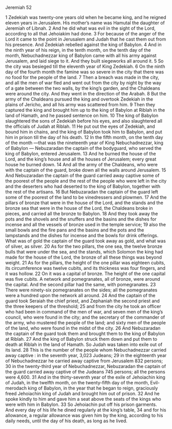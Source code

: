 Jeremiah 52

1	Zedekiah was twenty-one years old when he became king, and he reigned eleven years in Jerusalem. His mother’s name was Hamutal the daughter of Jeremiah of Libnah.
2	And he did what was evil in the sight of the Lord, according to all that Jehoiakim had done.
3	For because of the anger of the Lord it came to the point in Jerusalem and Judah that he cast them out from his presence. And Zedekiah rebelled against the king of Babylon.
4	And in the ninth year of his reign, in the tenth month, on the tenth day of the month, Nebuchadnezzar king of Babylon came with all his army against Jerusalem, and laid siege to it. And they built siegeworks all around it.
5	So the city was besieged till the eleventh year of King Zedekiah.
6	On the ninth day of the fourth month the famine was so severe in the city that there was no food for the people of the land.
7	Then a breach was made in the city, and all the men of war fled and went out from the city by night by the way of a gate between the two walls, by the king’s garden, and the Chaldeans were around the city. And they went in the direction of the Arabah.
8	But the army of the Chaldeans pursued the king and overtook Zedekiah in the plains of Jericho, and all his army was scattered from him.
9	Then they captured the king and brought him up to the king of Babylon at Riblah in the land of Hamath, and he passed sentence on him.
10	The king of Babylon slaughtered the sons of Zedekiah before his eyes, and also slaughtered all the officials of Judah at Riblah.
11	He put out the eyes of Zedekiah, and bound him in chains, and the king of Babylon took him to Babylon, and put him in prison till the day of his death.
12	In the fifth month, on the tenth day of the month —that was the nineteenth year of King Nebuchadnezzar, king of Babylon — Nebuzaradan the captain of the bodyguard, who served the king of Babylon, entered Jerusalem.
13	And he burned the house of the Lord, and the king’s house and all the houses of Jerusalem; every great house he burned down.
14	And all the army of the Chaldeans, who were with the captain of the guard, broke down all the walls around Jerusalem.
15	And Nebuzaradan the captain of the guard carried away captive some of the poorest of the people and the rest of the people who were left in the city and the deserters who had deserted to the king of Babylon, together with the rest of the artisans.
16	But Nebuzaradan the captain of the guard left some of the poorest of the land to be vinedressers and plowmen.
17	And the pillars of bronze that were in the house of the Lord, and the stands and the bronze sea that were in the house of the Lord, the Chaldeans broke in pieces, and carried all the bronze to Babylon.
18	And they took away the pots and the shovels and the snuffers and the basins and the dishes for incense and all the vessels of bronze used in the temple service;
19	also the small bowls and the fire pans and the basins and the pots and the lampstands and the dishes for incense and the bowls for drink offerings. What was of gold the captain of the guard took away as gold, and what was of silver, as silver.
20	As for the two pillars, the one sea, the twelve bronze bulls that were under the sea, and the stands, which Solomon the king had made for the house of the Lord, the bronze of all these things was beyond weight.
21	As for the pillars, the height of the one pillar was eighteen cubits, its circumference was twelve cubits, and its thickness was four fingers, and it was hollow.
22	On it was a capital of bronze. The height of the one capital was five cubits. A network and pomegranates, all of bronze, were around the capital. And the second pillar had the same, with pomegranates.
23	There were ninety-six pomegranates on the sides; all the pomegranates were a hundred upon the network all around.
24	And the captain of the guard took Seraiah the chief priest, and Zephaniah the second priest and the three keepers of the threshold;
25	and from the city he took an officer who had been in command of the men of war, and seven men of the king’s council, who were found in the city; and the secretary of the commander of the army, who mustered the people of the land; and sixty men of the people of the land, who were found in the midst of the city.
26	And Nebuzaradan the captain of the guard took them and brought them to the king of Babylon at Riblah.
27	And the king of Babylon struck them down and put them to death at Riblah in the land of Hamath. So Judah was taken into exile out of its land.
28	This is the number of the people whom Nebuchadnezzar carried away captive : in the seventh year, 3,023 Judeans;
29	in the eighteenth year of Nebuchadnezzar he carried away captive from Jerusalem 832 persons;
30	in the twenty-third year of Nebuchadnezzar, Nebuzaradan the captain of the guard carried away captive of the Judeans 745 persons; all the persons were 4,600.
31	And in the thirty-seventh year of the exile of Jehoiachin king of Judah, in the twelfth month, on the twenty-fifth day of the month, Evil-merodach king of Babylon, in the year that he began to reign, graciously freed Jehoiachin king of Judah and brought him out of prison.
32	And he spoke kindly to him and gave him a seat above the seats of the kings who were with him in Babylon.
33	So Jehoiachin put off his prison garments. And every day of his life he dined regularly at the king’s table,
34	and for his allowance, a regular allowance was given him by the king, according to his daily needs, until the day of his death, as long as he lived.

